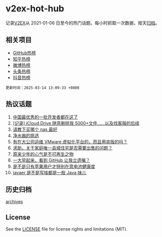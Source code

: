 # v2ex-hot-hub

 记录[V2EX](https://www.v2ex.com/)从 2021-01-06 日至今的热门话题。每小时抓取一次数据，按天[归档](archives)。
 
 ## 相关项目

- [GitHub热榜](https://github.com/snaildev/github-hot-hub)
- [知乎热榜](https://github.com/snaildev/zhihu-hot-hub)
- [微博热榜](https://github.com/snaildev/weibo-hot-hub)
- [头条热榜](https://github.com/snaildev/toutiao-hot-hub)
- [抖音热榜](https://github.com/snaildev/douyin-hot-hub)


 `更新时间：2025-03-14 13:09:33 +0800`

## 热议话题

1. [中国最优秀的一批开发者都在这了](https://www.v2ex.com/t/1118175)
1. [[记录] iCloud Drive 随意删除我 5000+文件……以及找客服的后续](https://www.v2ex.com/t/1118248)
1. [请教下买哪个 nas 最好](https://www.v2ex.com/t/1118189)
1. [净水器的挑选](https://www.v2ex.com/t/1118303)
1. [有在大公司运维 VMware 虚拟化平台的，而且用盗版的吗？](https://www.v2ex.com/t/1118127)
1. [求助，关于家庭唯一县城住宅是否需要出售的问题？](https://www.v2ex.com/t/1118339)
1. [原来少年的心气是不可再生之物](https://www.v2ex.com/t/1118116)
1. [一大早起来，看到 GitHub 让我立遗嘱？](https://www.v2ex.com/t/1118312)
1. [是不是只有苹果用户才特别在意电池健康度](https://www.v2ex.com/t/1118352)
1. [javaer 是不是写啥都是一股 Java 味儿](https://www.v2ex.com/t/1118358)

## 历史归档

[archives](archives)

## License

See the [LICENSE](LICENSE) file for license rights and limitations (MIT).
